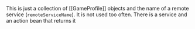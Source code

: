 This is just a collection of [[GameProfile]] objects and the name of a remote service (`remoteServiceName`).  It is not used too often. There is a service and an action bean that returns it 